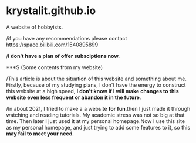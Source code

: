 # krystalit.github.io
A website of hobbyists.

/if you have any recommendations please contact https://space.bilibili.com/1540895899

/**I don't have a plan of offer subsciptions now.**

***S
(Some contents from my website)

/This article is about the situation of this website and something about me. Firstly, because of my studying plans, I don't have the energy to construct this website at a high speed,
**I don't know if I will make changes to this website even less frequent or abandon it in the future**.

/In about 2021, I tried to make a a website **for fun**,then I just made it through watching and reading tutorials. My academic stress was not so big at that time. Then later I just used it at my
personal homepage.Now I use this site as my personal homepage, and just trying to add some features to it, so this **may fail to meet your need**.